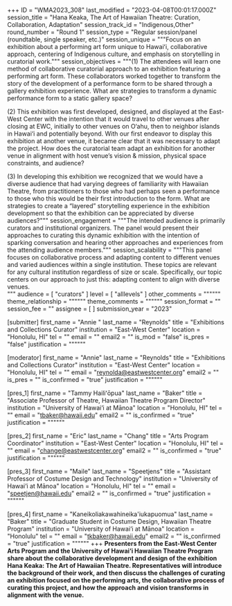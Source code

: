 +++
ID = "WMA2023_308"
last_modified = "2023-04-08T00:01:17.000Z"
session_title = "Hana Keaka, The Art of Hawaiian Theatre: Curation, Collaboration, Adaptation"
session_track_id = "Indigenous,Other"
round_number = "Round 1"
session_type = "Regular session/panel (roundtable, single speaker, etc.)"
session_unique = """Focus on an exhibition about a performing art form unique to Hawaiʻi, collaborative approach, centering of Indigenous culture, and emphasis on storytelling in curatorial work."""
session_objectives = """(1) The attendees will learn one method of collaborative curatorial approach to an exhibition featuring a performing art form. These collaborators worked together to transform the story of the development of a performance form to be shared through a gallery exhibition experience. What are strategies to transform a dynamic performance form to a static gallery space?

(2) This exhibition was first developed, designed, and displayed at the East-West Center with the intention that it would travel to other venues after closing at EWC, initially to other venues on O‘ahu, then to neighbor islands in Hawai‘i and potentially beyond. With our first endeavor to display this exhibition at another venue, it became clear that it was necessary to adapt the project. How does the curatorial team adapt an exhibition for another venue in alignment with host venue’s vision & mission, physical space constraints, and audience?

(3) In developing this exhibition we recognized that we would have a diverse audience that had varying degrees of familiarity with Hawaiian Theatre, from practitioners to those who had perhaps seen a performance to those who this would be their first introduction to the form. What are strategies to create a “layered” storytelling experience in the exhibition development so that the exhibition can be appreciated by diverse audiences?"""
session_engagement = """The intended audience is primarily curators and institutional organizers. The panel would present their approaches to curating this dynamic exhibition with the intention of sparking conversation and hearing other approaches and experiences from the attending audience members."""
session_scalability = """This panel focuses on collaborative process and adapting content to different venues and varied audiences within a single institution. These topics are relevant for any cultural institution regardless of size or scale. Specifically, our topic centers on our approach to just this: adapting content to align with diverse venues.  
"""
audience = [ "curators" ]
level = [ "alllevels" ]
other_comments = """"""
theme_relationship = """"""
theme_comments = """"""
session_format = ""
session_fee = ""
assignee = [  ]
submission_year = "2023"

[submitter]
first_name = "Annie "
last_name = "Reynolds"
title = "Exhibitions and Collections Curator"
institution = "East-West Center"
location = "Honolulu, HI"
tel = ""
email = ""
email2 = ""
is_mod = "false"
is_pres = "false"
justification = """"""

[moderator]
first_name = "Annie"
last_name = "Reynolds"
title = "Exhibitions and Collections Curator"
institution = "East-West Center"
location = "Honolulu, HI"
tel = ""
email = "reynolda@eastwestcenter.org"
email2 = ""
is_pres = ""
is_confirmed = "true"
justification = """"""

[pres_1]
first_name = "Tammy Hailiʻōpua"
last_name = "Baker"
title = "Associate Professor of Theatre, Hawaiian Theatre Program Director"
institution = "University of Hawai‘i at Mānoa"
location = "Honolulu, HI"
tel = ""
email = "tbaker@hawaii.edu"
email2 = ""
is_confirmed = "true"
justification = """"""

[pres_2]
first_name = "Eric"
last_name = "Chang"
title = "Arts Program Coordinator"
institution = "East-West Center"
location = "Honolulu, HI"
tel = ""
email = "change@eastwestcenter.org"
email2 = ""
is_confirmed = "true"
justification = """"""

[pres_3]
first_name = "Maile"
last_name = "Speetjens"
title = "Assistant Professor of Costume Design and Technology"
institution = "University of Hawai‘i at Mānoa"
location = "Honolulu, HI"
tel = ""
email = "speetjen@hawaii.edu"
email2 = ""
is_confirmed = "true"
justification = """"""

[pres_4]
first_name = "Kaneikoliakawahineika'iukapuomua"
last_name = "Baker"
title = "Graduate Student in Costume Design, Hawaiian Theatre Program"
institution = "University of Hawai‘i at Mānoa"
location = "Honolulu"
tel = ""
email = "tkbaker@hawaii.edu"
email2 = ""
is_confirmed = "true"
justification = """"""
+++
**Presenters from the East-West Center Arts Program and the University of Hawai‘i Hawaiian Theatre Program share about the collaborative development and design of the exhibition Hana Keaka: The Art of Hawaiian Theatre. Representatives will introduce the background of their work, and then discuss the challenges of curating an exhibition focused on the performing arts, the collaborative process of curating this project, and how the approach and vision transforms in alignment with the venue.**
